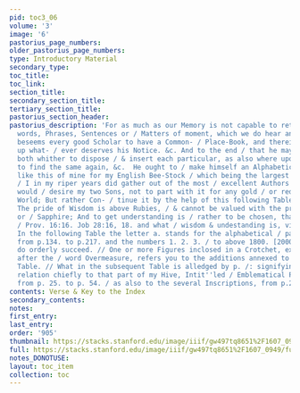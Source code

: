 ```yaml
---
pid: toc3_06
volume: '3'
image: '6'
pastorius_page_numbers: 
older_pastorius_page_numbers: 
type: Introductory Material
secondary_type: 
toc_title: 
toc_link: 
section_title: 
secondary_section_title: 
tertiary_section_title: 
pastorius_section_header: 
pastorius_description: 'For as much as our Memory is not capable to retain / all remarkable
  words, Phrases, Sentences or / Matters of moment, which we do hear and read, / It
  beseems every good Scholar to have a Common- / Place-Book, and therein to treasure
  up what- / ever deserves his Notice. &c. And to the end / that he may readily know,
  both whither to dispose / & insert each particular, as also where upon / occasion
  to find the same again, &c.  He ought to / make himself an Alphabetical Index /
  like this of mine for my English Bee-Stock / which being the largest and best Manuscript,
  / I in my riper years did gather out of the most / excellent Authors thereunto prefixed,
  would / desire my two Sons, not to part with it for any gold / or red Dust of this
  World; But rather Con- / tinue it by the help of this following Table. / Because,
  The pride of Wisdom is above Rubies, / & cannot be valued with the precious Onyx
  or / Sapphire; And to get understanding is / rather to be chosen, than Silver. &c.
  / Prov. 16:16. Job 28:16, 18. and what / wisdom & undestanding is, vid. x. 28. //
  In the following Table the letter a. stands for the alphabetical / part of the Hive
  from p.134. to p.217. and the numbers 1. 2. 3. / to above 1800. [2000.] from thence
  do orderly succeed. // One or more Figures inclosed in a Crotchet, ex. gr. [.1.]
  after the / word Overmeasure, refers you to the additions annexed to the Alphabetical
  Table. // What in the subsequent Table is alledged by p. /: signifying Page / hath
  relation chiefly to that part of my Hive, Intit''led / Emblematical Recreations,
  from p. 25. to p. 54. / as also to the several Inscriptions, from p.2. &c.'
contents: Verse & Key to the Index
secondary_contents: 
notes: 
first_entry: 
last_entry: 
order: '905'
thumbnail: https://stacks.stanford.edu/image/iiif/gw497tq8651%2F1607_0949/full/100,/0/default.jpg
full: https://stacks.stanford.edu/image/iiif/gw497tq8651%2F1607_0949/full/full/0/default.jpg
notes_DONOTUSE: 
layout: toc_item
collection: toc
---
```

